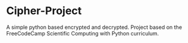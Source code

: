 # Cipher-Project
A simple python based encrypted and decrypted. Project based on the FreeCodeCamp Scientific Computing with Python curriculum.
